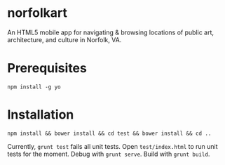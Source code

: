 norfolkart
==========

An HTML5 mobile app for navigating &amp; browsing locations of public art, architecture, and culture in Norfolk, VA.

Prerequisites
=============

    npm install -g yo
    
Installation
============

    npm install && bower install && cd test && bower install && cd ..
    
Currently, `grunt test` fails all unit tests.  Open `test/index.html` to run unit tests for the moment.
Debug with `grunt serve`.
Build with `grunt build`.

